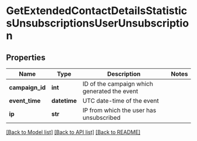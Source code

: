 # GetExtendedContactDetailsStatisticsUnsubscriptionsUserUnsubscription

## Properties
Name | Type | Description | Notes
------------ | ------------- | ------------- | -------------
**campaign_id** | **int** | ID of the campaign which generated the event | 
**event_time** | **datetime** | UTC date-time of the event | 
**ip** | **str** | IP from which the user has unsubscribed | 

[[Back to Model list]](../README.md#documentation-for-models) [[Back to API list]](../README.md#documentation-for-api-endpoints) [[Back to README]](../README.md)

